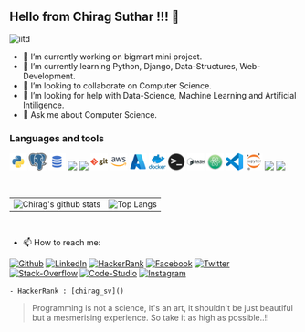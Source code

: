 ## Hello from Chirag Suthar !!! 👋

![iitd](https://user-images.githubusercontent.com/47880785/213902424-5846591f-07ba-4045-8517-533bc6aa30e8.jpeg)

- 🔭 I’m currently working on bigmart mini project.
- 🌱 I’m currently learning Python, Django, Data-Structures, Web-Development.
- 👯 I’m looking to collaborate on Computer Science.
- 🤔 I’m looking for help with Data-Science, Machine Learning and Artificial Intiligence.
- 💬 Ask me about Computer Science.

### Languages and tools

<code><img height="30" src="https://raw.githubusercontent.com/github/explore/80688e429a7d4ef2fca1e82350fe8e3517d3494d/topics/python/python.png"></code>
<code><img height="30" src="https://raw.githubusercontent.com/github/explore/80688e429a7d4ef2fca1e82350fe8e3517d3494d/topics/postgresql/postgresql.png"></code>
<code><img height="30" src="https://raw.githubusercontent.com/github/explore/80688e429a7d4ef2fca1e82350fe8e3517d3494d/topics/sql/sql.png"></code>
<code><img height="30" src="https://user-images.githubusercontent.com/44708711/100903019-703df680-34eb-11eb-96cc-89b9607d0255.png"></code>
<code><img height="30" src="https://user-images.githubusercontent.com/44708711/100902775-3a990d80-34eb-11eb-9328-07aa3dbeb658.png"></code>
<code><img height="30" src="https://raw.githubusercontent.com/github/explore/80688e429a7d4ef2fca1e82350fe8e3517d3494d/topics/git/git.png"></code>
<code><img height="30" src="https://raw.githubusercontent.com/github/explore/80688e429a7d4ef2fca1e82350fe8e3517d3494d/topics/aws/aws.png"></code>
<code><img height="30" src="https://raw.githubusercontent.com/github/explore/80688e429a7d4ef2fca1e82350fe8e3517d3494d/topics/azure/azure.png"></code>
<code><img height="30" src="https://raw.githubusercontent.com/github/explore/80688e429a7d4ef2fca1e82350fe8e3517d3494d/topics/docker/docker.png"></code>
<code><img height="30" src="https://raw.githubusercontent.com/github/explore/80688e429a7d4ef2fca1e82350fe8e3517d3494d/topics/terminal/terminal.png"></code>
<code><img height="30" src="https://raw.githubusercontent.com/github/explore/80688e429a7d4ef2fca1e82350fe8e3517d3494d/topics/bash/bash.png"></code>
<code><img height="30" src="https://raw.githubusercontent.com/github/explore/80688e429a7d4ef2fca1e82350fe8e3517d3494d/topics/atom/atom.png"></code>
<code><img height="30" src="https://raw.githubusercontent.com/github/explore/80688e429a7d4ef2fca1e82350fe8e3517d3494d/topics/visual-studio-code/visual-studio-code.png"></code>
<code><img height="30" src="https://raw.githubusercontent.com/github/explore/80688e429a7d4ef2fca1e82350fe8e3517d3494d/topics/jupyter-notebook/jupyter-notebook.png"></code>
<code><img height="30" src="https://user-images.githubusercontent.com/44708711/100903610-1db10a00-34ec-11eb-91e1-52481053a3b9.png"></code>
<code><img height="30" src="https://user-images.githubusercontent.com/44708711/100903616-1f7acd80-34ec-11eb-8c44-ab60b70376ef.png"></code>

<br />


| | |
| ------------------------------------------------------------------------ | ------------------------------------------------------------- |
| ![Chirag's github stats](https://github-readme-stats.vercel.app/api?username=chiragsuthar&show_icons=true&theme=algolia&count_private=true) | ![Top Langs](https://github-readme-stats.vercel.app/api/top-langs/?username=chiragsuthar&theme=algolia) | ![Hackerrank](https://www.hackerrank.com/chirag_sv)

<br />

- 📫 How to reach me: 

[![Github](https://img.shields.io/badge/-Github-black?style=flat&labelColor=black&logo=github&logoColor=white "Github")](https://github.com/chiragsuthar/ "Github")
[![LinkedIn](https://img.shields.io/badge/-LinkedIn-blue?style=flat&logo=Linkedin&logoColor=white "LinkedIn")](https://www.linkedin.com/in/chirag26/ "LinkedIn")
[![HackerRank](https://img.shields.io/badge/-Hackerrank-2EC866?style=for-the-badge&logo=HackerRank&logoColor=white)](https://www.hackerrank.com/chirag_sv "HackerRank")
[![Facebook](https://img.shields.io/badge/-Facebook-blue?style=flat&logo=Facebook&logoColor=white "Facebook")](https://www.facebook.com/chiragsuthar26/ "Facebook")
[![Twitter](https://img.shields.io/badge/-Twitter-blue?style=flat&labelColor=blue&logo=twitter&logoColor=white "Twitter")](https://twitter.com/chirag_sv "Twitter")
[![Stack-Overflow](https://img.shields.io/badge/StackOverflow-FE7A16?style=flat&logo=stack-overflow&logoColor=white "StackOverflow")](https://stackoverflow.com/users/11352281/chirag-suthar "StackOverflow")
[![Code-Studio](https://img.shields.io/badge/CodeStudio-FE7A16?style=flat&logo=code-studio&logoColor=white "CodeStudio")](https://www.codingninjas.com/codestudio/profile/Chirag_Suthar "Code-Studio")
[![Instagram](https://img.shields.io/badge/-Instagram-pink?style=flat&labelColor=black&logo=Instagram&logoColor=pink "Instagram")](https://www.instagram.com/chirag_sv/ "Instagram")

    - HackerRank : [chirag_sv]()

 > Programming is not a science, it's an art, it shouldn't be just beautiful but a mesmerising experience. So take it as high as possible..!!
